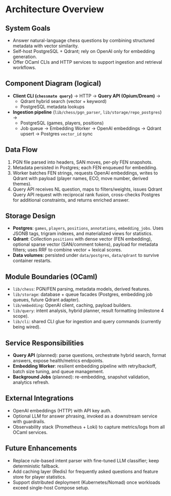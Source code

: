 # Architecture Overview

## System Goals
- Answer natural-language chess questions by combining structured metadata with vector similarity.
- Self-host PostgreSQL + Qdrant; rely on OpenAI only for embedding generation.
- Offer OCaml CLIs and HTTP services to support ingestion and retrieval workflows.

## Component Diagram (logical)
- **Client CLI (`chessmate query`)** → HTTP → **Query API (Opium/Dream)** →
  - Qdrant hybrid search (vector + keyword)
  - PostgreSQL metadata lookups
- **Ingestion pipeline** (`lib/chess/pgn_parser`, `lib/storage/repo_postgres`) →
  - PostgreSQL (games, players, positions)
  - Job queue → Embedding Worker → OpenAI embeddings → Qdrant upsert → Postgres `vector_id` sync

## Data Flow
1. PGN file parsed into headers, SAN moves, per-ply FEN snapshots.
2. Metadata persisted in Postgres; each FEN enqueued for embedding.
3. Worker batches FEN strings, requests OpenAI embeddings, writes to Qdrant with payload (player names, ECO, move number, derived themes).
4. Query API receives NL question, maps to filters/weights, issues Qdrant Query API request with reciprocal rank fusion, cross-checks Postgres for additional constraints, and returns enriched answer.

## Storage Design
- **Postgres**: `games`, `players`, `positions`, `annotations`, `embedding_jobs`. Uses JSONB tags, trigram indexes, and materialized views for statistics.
- **Qdrant**: Collection `positions` with dense vector (FEN embedding), optional sparse vector (SAN/comment tokens), payload for metadata filters; uses RRF to combine vector + lexical scores.
- **Data volumes**: persisted under `data/postgres`, `data/qdrant` to survive container restarts.

## Module Boundaries (OCaml)
- `lib/chess`: PGN/FEN parsing, metadata models, derived features.
- `lib/storage`: database + queue facades (Postgres, embedding job queues, future Qdrant adapter).
- `lib/embedding`: OpenAI client, caching, payload builders.
- `lib/query`: intent analysis, hybrid planner, result formatting (milestone 4 scope).
- `lib/cli`: shared CLI glue for ingestion and query commands (currently being wired).

## Service Responsibilities
- **Query API** (planned): parse questions, orchestrate hybrid search, format answers, expose health/metrics endpoints.
- **Embedding Worker**: resilient embedding pipeline with retry/backoff, batch size tuning, and queue management.
- **Background Jobs** (planned): re-embedding, snapshot validation, analytics refresh.

## External Integrations
- OpenAI embeddings (HTTP) with API key auth.
- Optional LLM for answer phrasing, invoked as a downstream service with guardrails.
- Observability stack (Prometheus + Loki) to capture metrics/logs from all OCaml services.

## Future Enhancements
- Replace rule-based intent parser with fine-tuned LLM classifier; keep deterministic fallback.
- Add caching layer (Redis) for frequently asked questions and feature store for player statistics.
- Support distributed deployment (Kubernetes/Nomad) once workloads exceed single-host Compose setup.
